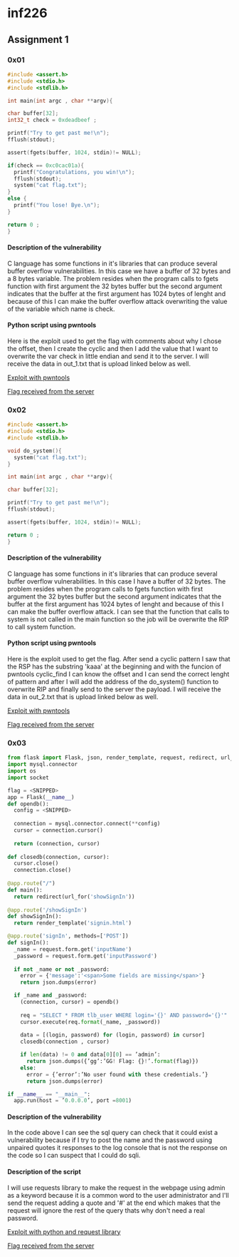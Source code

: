 # inf226
## Assignment 1

### 0x01
```C
#include <assert.h>
#include <stdio.h>
#include <stdlib.h>

int main(int argc , char **argv){

char buffer[32];
int32_t check = 0xdeadbeef ;

printf("Try to get past me!\n");
fflush(stdout);

assert(fgets(buffer, 1024, stdin)!= NULL);

if(check == 0xc0cac01a){
  printf("Congratulations, you win!\n");
  fflush(stdout);
  system("cat flag.txt");
}
else {
  printf("You lose! Bye.\n");
}

return 0 ;
}
```
#### Description of the vulnerability

C language has some functions in it's libraries that can produce several buffer overflow vulnerabilities. In this case we have a buffer of 32 bytes and a 8 bytes variable. The problem resides when the program calls to fgets function with first argument the 32 bytes buffer but the second argument indicates that the buffer at the first argument has 1024 bytes of lenght and because of this I can make the buffer overflow attack overwriting the value of the variable which name is check.

#### Python script using pwntools

Here is the exploit used to get the flag with comments about why I chose the offset, then I create the cyclic and then I add the value that I want to overwrite the var check in little endian and send it to the server. I will receive the data in out_1.txt that is upload linked below as well.

[Exploit with pwntools](https://github.com/jhaos/inf226/blob/master/pwn/entregar/pwn1.py)

[Flag received from the server](https://github.com/jhaos/inf226/blob/master/pwn/entregar/out_1.txt)

### 0x02

```C
#include <assert.h>
#include <stdio.h>
#include <stdlib.h>

void do_system(){
  system("cat flag.txt");
}

int main(int argc , char **argv){

char buffer[32];

printf("Try to get past me!\n");
fflush(stdout);

assert(fgets(buffer, 1024, stdin)!= NULL);

return 0 ;
}
```

#### Description of the vulnerability

C language has some functions in it's libraries that can produce several buffer overflow vulnerabilities. In this case I have a buffer of 32 bytes. The problem resides when the program calls to fgets function with first argument the 32 bytes buffer but the second argument indicates that the buffer at the first argument has 1024 bytes of lenght and because of this I can make the buffer overflow attack. I can see that the function that calls to system is not called in the main function so the job will be overwrite the RIP to call system function.

#### Python script using pwntools

Here is the exploit used to get the flag. After send a cyclic pattern I saw that the RSP has the substring 'kaaa' at the beginning and with the funcion of pwntools cyclic_find I can know the offset and I can send the correct lenght of pattern and after I will add the address of the do_system() function to overwrite RIP and finally send to the server the payload. I will receive the data in out_2.txt that is upload linked below as well.

[Exploit with pwntools](https://github.com/jhaos/inf226/blob/master/pwn/entregar/pwn2_script.py)

[Flag received from the server](https://github.com/jhaos/inf226/blob/master/pwn/entregar/out_2.txt)

### 0x03

```Python
from flask import Flask, json, render_template, request, redirect, url_for
import mysql.connector
import os
import socket

flag = <SNIPPED>
app = Flask(__name__)
def opendb():
  config = <SNIPPED>
  
  connection = mysql.connector.connect(**config)
  cursor = connection.cursor()
  
  return (connection, cursor)
  
def closedb(connection, cursor):
  cursor.close()
  connection.close()
 
@app.route("/")
def main():
  return redirect(url_for('showSignIn'))
  
@app.route('/showSignIn')
def showSignIn():
  return render_template('signin.html')

@app.route('signIn', methods=['POST'])
def signIn():
  _name = request.form.get('inputName')
  _password = request.form.get('inputPassword')
  
  if not _name or not _password:
    error = {'message':'<span>Some fields are missing</span>'}
    return json.dumps(error)

  if _name and _password:
    (connection, cursor) = opendb()
  
    req = "SELECT * FROM tlb_user WHERE login='{}' AND password='{}'"
    cursor.execute(req.format(_name, _password))
  
    data = [(login, password) for (login, password) in cursor]
    closedb(connection , cursor) 

    if len(data) != 0 and data[0][0] == ’admin’:
      return json.dumps({’gg’:’GG! Flag: {}!’.format(flag)})
    else:
      error = {’error’:’No user found with these credentials.’}
      return json.dumps(error)

if __name__ == "__main__":
  app.run(host = ’0.0.0.0’, port =8001)

```

#### Description of the vulnerability

In the code above I can  see the sql query can check that it could exist a vulnerability because if I try to post the name and the password using unpaired quotes it responses to the log console that is not the response on the code so I can suspect that I could do sqli.

#### Description of the script
I will use requests library to make the request in the webpage using admin as a keyword because it is a common word to the user administrator and I'll send the request adding a quote and '#' at the end which makes that the request will ignore the rest of the query thats why don't need a real password.

[Exploit with python and request library](https://github.com/jhaos/inf226/tree/master/sqli/sqli_1.py)

[Flag received from the server](https://github.com/jhaos/inf226/blob/master/sqli/out_1.txt)

